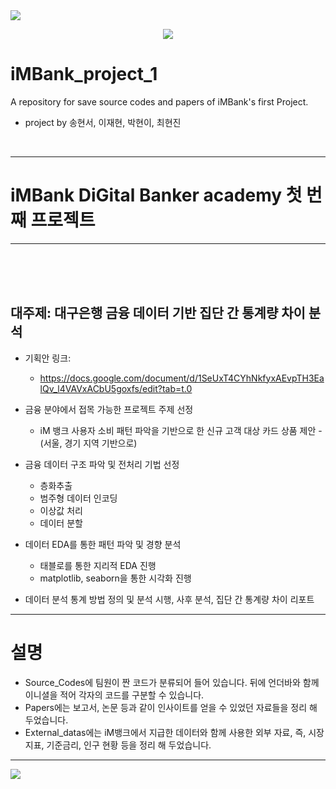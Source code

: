 <img src="https://capsule-render.vercel.app/api?type=waving&color=BDBDC8&height=150&section=header" />

<p align = 'center'>
    <img src = https://github.com/user-attachments/assets/13e3af51-3835-4450-8dbc-92b222268e4c>
</p>

# iMBank_project_1
A repository for save source codes and papers of iMBank's first Project.
- project by 송현서, 이재현, 박현이, 최현진

<br>

---


# iMBank DiGital Banker academy 첫 번째 프로젝트


---
<br><br><br>



## 대주제: 대구은행 금융 데이터 기반 집단 간 통계량 차이 분석


- 기획안 링크:
    - https://docs.google.com/document/d/1SeUxT4CYhNkfyxAEvpTH3EalQv_l4VAVxACbU5goxfs/edit?tab=t.0


- 금융 분야에서 접목 가능한 프로젝트 주제 선정
    -  iM 뱅크 사용자 소비 패턴 파악을 기반으로 한 신규 고객 대상 카드 상품 제안 - (서울, 경기 지역 기반으로)


- 금융 데이터 구조 파악 및 전처리 기법 선정 
    - 층화추출
    - 범주형 데이터 인코딩
    - 이상값 처리
    - 데이터 분할


- 데이터 EDA를 통한 패턴 파악 및 경향 분석
    - 태블로를 통한 지리적 EDA 진행
    - matplotlib, seaborn을 통한 시각화 진행


- 데이터 분석 통계 방법 정의 및 분석 시행, 사후 분석, 집단 간 통계량 차이 리포트


---


# 설명


- Source_Codes에 팀원이 짠 코드가 분류되어 들어 있습니다. 뒤에 언더바와 함께 이니셜을 적어 각자의 코드를 구분할 수 있습니다.
- Papers에는 보고서, 논문 등과 같이 인사이트를 얻을 수 있었던 자료들을 정리 해 두었습니다.
- External_datas에는 iM뱅크에서 지급한 데이터와 함께 사용한 외부 자료, 즉, 시장 지표, 기준금리, 인구 현황 등을 정리 해 두었습니다.


---




<img src="https://capsule-render.vercel.app/api?type=waving&color=BDBDC8&height=150&section=footer" />